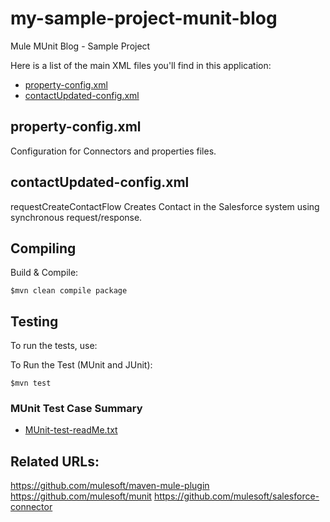 my-sample-project-munit-blog
============================

Mule MUnit Blog - Sample Project


Here is a list of the main XML files you'll find in this application:

* [property-config.xml](#propertyconfig)
* [contactUpdated-config.xml](#contactUpdated-config)


## property-config.xml<a name="propertyconfig"/>
Configuration for Connectors and properties files.


## contactUpdated-config.xml<a name="contactUpdated-config"/>

requestCreateContactFlow
Creates Contact in the Salesforce system using synchronous request/response.


## Compiling

Build & Compile:
```console
$mvn clean compile package
```


Testing
----------------------    

To run the tests, use:

To Run the Test (MUnit and JUnit):
```console
$mvn test
```


### MUnit Test Case Summary

* [MUnit-test-readMe.txt](src/test/resources/MUnit-test-readMe.txt)


## Related URLs:


https://github.com/mulesoft/maven-mule-plugin
https://github.com/mulesoft/munit
https://github.com/mulesoft/salesforce-connector


